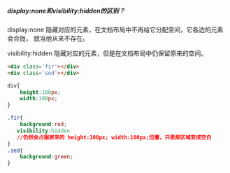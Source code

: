 ##### display:none和visibility:hidden的区别？

display:none  隐藏对应的元素，在文档布局中不再给它分配空间，它各边的元素会合拢，
就当他从来不存在。

visibility:hidden  隐藏对应的元素，但是在文档布局中仍保留原来的空间。

```html
<div class='fir'></div>
<div class='sed'></div>
```


```css
div{
    height:100px;
    width:100px;
}

.fir{
    background:red;
   visibility:hidden
   //仍然会占据原来的 height:100px; width:100px;位置，只是那区域变成空白
}
.sed{
    background:green;
}
```
